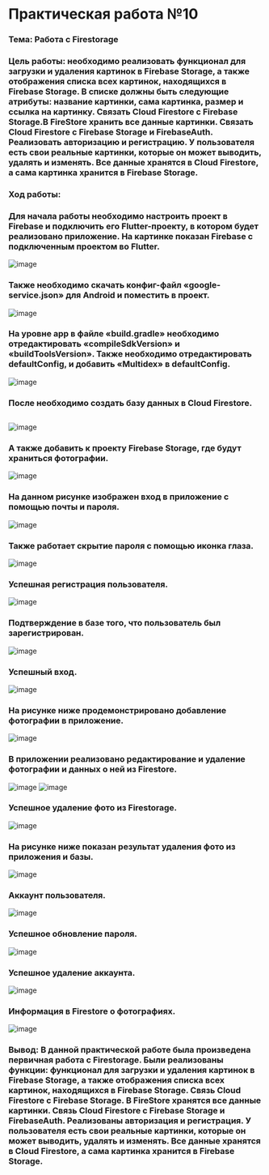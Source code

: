 # Практическая работа №10

### Тема: Работа с Firestorage
### Цель работы: необходимо реализовать функционал для загрузки и удаления картинок в Firebase Storage, а также отображения списка всех картинок, находящихся в Firebase Storage. В списке должны быть следующие атрибуты: название картинки, сама картинка, размер и ссылка на картинку. Связать Cloud Firestore с Firebase Storage.В  FireStore хранить все данные картинки. Связать Cloud Firestore с Firebase Storage и FirebaseAuth. Реализовать авторизацию и регистрацию. У пользователя есть свои реальные картинки, которые он может выводить, удалять и изменять. Все данные хранятся в Cloud Firestore, а сама картинка хранится в Firebase Storage.

###
### Ход работы:
### Для начала работы необходимо настроить проект в Firebase и подключить его Flutter-проекту, в котором будет реализовано приложение. На картинке показан Firebase с подключенным проектом во Flutter.
![image](https://user-images.githubusercontent.com/99389490/228985691-abea544b-fdb7-4fd2-ae4f-0ba3693c967a.png)
###
### Также необходимо скачать конфиг-файл «google-service.json» для Android и поместить в проект. 
![image](https://user-images.githubusercontent.com/99389490/228985719-f76b7e49-1460-4ccb-a2da-4c8ca9c3f269.png)
### 
### На уровне app в файле «build.gradle» необходимо отредактировать «compileSdkVersion» и «buildToolsVersion». Также необходимо отредактировать defaultConfig, и добавить «Multidex» в defaultConfig.
![image](https://user-images.githubusercontent.com/99389490/228985742-7230d4ac-d5d7-4190-b703-328fc5aea076.png)
### 
### После необходимо создать базу данных в Cloud Firestore.
##
![image](https://user-images.githubusercontent.com/99389490/228985806-13f360e3-846a-4efc-b55d-f15793ab3b23.png)
###
### А также добавить к проекту Firebase Storage, где будут храниться фотографии.
![image](https://user-images.githubusercontent.com/99389490/228985877-4884bbd3-e3f6-4d6a-bf22-19f3687a9779.png)
###
### На данном рисунке изображен вход в приложение с помощью почты и пароля.
![image](https://user-images.githubusercontent.com/99389490/228985937-bcf286b6-2a56-45bb-acc4-0e17aadb9954.png)
###
### Также работает скрытие пароля с помощью иконка глаза.  
![image](https://user-images.githubusercontent.com/99389490/228985973-966f84f3-1274-447e-9f88-3c00aa079cc2.png)
###
### Успешная регистрация пользователя.
![image](https://user-images.githubusercontent.com/99389490/228985993-fc829e5d-43b4-4981-a7ee-12fccea800b8.png)
###
### Подтверждение в базе того, что пользователь был зарегистрирован.
![image](https://user-images.githubusercontent.com/99389490/228986054-12048092-0b9f-4100-8c70-8f93019e4a50.png)
###
### Успешный вход. 
![image](https://user-images.githubusercontent.com/99389490/228986067-c289ef0a-4369-439f-af59-db1fc8c97e52.png)
###
### На рисунке ниже продемонстрировано добавление фотографии в приложение.
![image](https://user-images.githubusercontent.com/99389490/228986113-b8b986d8-41bf-4a20-8cc5-b4b63fbf0077.png)
###
### В приложении реализовано редактирование и удаление фотографии и данных о ней из Firestore.
![image](https://user-images.githubusercontent.com/99389490/228986147-51890ef5-efd5-4d59-ae4c-14132fc21609.png)
![image](https://user-images.githubusercontent.com/99389490/228986176-6891282c-8cc4-4689-9e18-38554fac62c8.png)
###
### Успешное удаление фото из Firestorage.
![image](https://user-images.githubusercontent.com/99389490/228986223-d10fdd2a-5fe9-4a06-8969-9606d05e4ded.png)
###
### На рисунке ниже показан результат удаления фото из приложения и базы.
![image](https://user-images.githubusercontent.com/99389490/228986258-a87bc841-6901-4986-aae2-343b03bf083b.png)
###
### Аккаунт пользователя.
![image](https://user-images.githubusercontent.com/99389490/228986316-66ea80e7-dcf4-4657-89bb-e71825370150.png)
###
### Успешное обновление пароля.
![image](https://user-images.githubusercontent.com/99389490/228986333-3c23f173-589a-481b-a9e3-7d20a61fbd5a.png)
###
### Успешное удаление аккаунта.
![image](https://user-images.githubusercontent.com/99389490/228986398-5661c850-219f-4762-bf00-ee6f58dd1cbd.png)
###
### Информация в Firestore о фотографиях.
![image](https://user-images.githubusercontent.com/99389490/228986459-b4c943bc-5006-4d07-babe-9d5088c3af92.png)

### Вывод: В данной практической работе была произведена первичная работа с Firestorage. Были реализованы функции: функционал для загрузки и удаления картинок в Firebase Storage, а также отображения списка всех картинок, находящихся в Firebase Storage. Связь Cloud Firestore с Firebase Storage. В FireStore хранятся все данные картинки. Связь Cloud Firestore с Firebase Storage и FirebaseAuth. Реализованы авторизация и регистрация. У пользователя есть свои реальные картинки, которые он может выводить, удалять и изменять. Все данные хранятся в Cloud Firestore, а сама картинка хранится в Firebase Storage.
